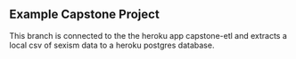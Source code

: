 ## Example Capstone Project

This branch is connected to the the heroku app capstone-etl and extracts a local csv of sexism data to a heroku postgres database.

